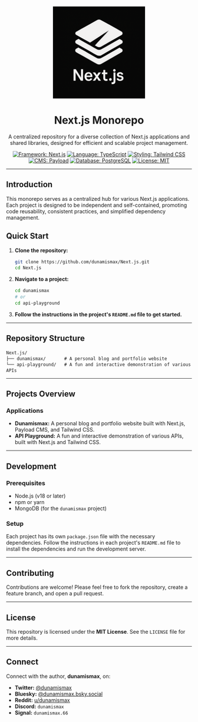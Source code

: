 <p align="center">
  <img src="https://raw.githubusercontent.com/dunamismax/Next.js/main/nextjs-logo.png" alt="Next.js Monorepo logo" width="250"/>
</p>

<h1 align="center">Next.js Monorepo</h1>

<p align="center">
  A centralized repository for a diverse collection of Next.js applications and shared libraries, designed for efficient and scalable project management.
</p>

<p align="center">
  <a href="https://nextjs.org/"><img src="https://img.shields.io/badge/Framework-Next.js-black.svg" alt="Framework: Next.js"></a>
  <a href="https://www.typescriptlang.org/"><img src="https://img.shields.io/badge/Language-TypeScript-3178C6.svg" alt="Language: TypeScript"></a>
  <a href="https://tailwindcss.com/"><img src="https://img.shields.io/badge/Styling-Tailwind%20CSS-38B2AC.svg" alt="Styling: Tailwind CSS"></a>
  <a href="https://payloadcms.com/"><img src="https://img.shields.io/badge/CMS-Payload-F472B6.svg" alt="CMS: Payload"></a>
  <a href="https://www.postgresql.org/"><img src="https://img.shields.io/badge/Database-PostgreSQL-336791.svg" alt="Database: PostgreSQL"></a>
  <a href="https://github.com/dunamismax/Next.js/blob/main/LICENSE"><img src="https://img.shields.io/badge/License-MIT-yellow.svg" alt="License: MIT"></a>
</p>

---

## Introduction

This monorepo serves as a centralized hub for various Next.js applications. Each project is designed to be independent and self-contained, promoting code reusability, consistent practices, and simplified dependency management.

## Quick Start

1.  **Clone the repository:**
    ```bash
    git clone https://github.com/dunamismax/Next.js.git
    cd Next.js
    ```

2.  **Navigate to a project:**
    ```bash
    cd dunamismax
    # or
    cd api-playground
    ```

3.  **Follow the instructions in the project's `README.md` file to get started.**

---

## Repository Structure

```
Next.js/
├── dunamismax/       # A personal blog and portfolio website
└── api-playground/   # A fun and interactive demonstration of various APIs
```

---

## Projects Overview

### Applications

*   **Dunamismax:** A personal blog and portfolio website built with Next.js, Payload CMS, and Tailwind CSS.
*   **API Playground:** A fun and interactive demonstration of various APIs, built with Next.js and Tailwind CSS.

---

## Development

### Prerequisites

*   Node.js (v18 or later)
*   npm or yarn
*   MongoDB (for the `dunamismax` project)

### Setup

Each project has its own `package.json` file with the necessary dependencies. Follow the instructions in each project's `README.md` file to install the dependencies and run the development server.

---

## Contributing

Contributions are welcome! Please feel free to fork the repository, create a feature branch, and open a pull request.

---

## License

This repository is licensed under the **MIT License**. See the `LICENSE` file for more details.

---

## Connect

Connect with the author, **dunamismax**, on:

- **Twitter:** [@dunamismax](https://twitter.com/dunamismax)
- **Bluesky:** [@dunamismax.bsky.social](https://bsky.app/profile/dunamismax.bsky.social)
- **Reddit:** [u/dunamismax](https://www.reddit.com/user/dunamismax)
- **Discord:** `dunamismax`
- **Signal:** `dunamismax.66`